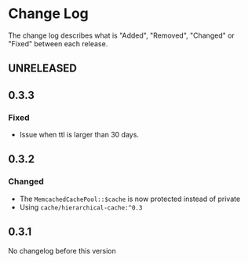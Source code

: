 # Change Log

The change log describes what is "Added", "Removed", "Changed" or "Fixed" between each release. 

## UNRELEASED

## 0.3.3

### Fixed

* Issue when ttl is larger than 30 days. 

## 0.3.2

### Changed

* The `MemcachedCachePool::$cache` is now protected instead of private
* Using `cache/hierarchical-cache:^0.3`

## 0.3.1

No changelog before this version

